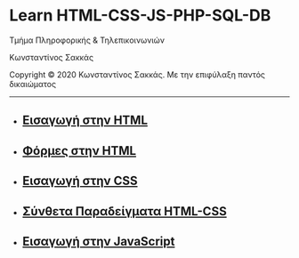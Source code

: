 <html>
<head>
<style>
</style>
</head>
<body>
<h1> Learn HTML-CSS-JS-PHP-SQL-DB</h1>
<p> Τμήμα Πληροφορικής & Τηλεπικοινωνιών </p>
<p> Κωνσταντίνος Σακκάς</p>
<p>Copyright © 2020 Κωνσταντίνος Σακκάς. Με την επιφύλαξη παντός δικαιώματος</p>

<hr>
  

<ul>
  <li><a href="Εισαγωγή στην HTML" target="_blank"><h2>Εισαγωγή στην HTML</h2></a></li>
  <li><a href="Φόρμες στην HTML" target="_blank"><h2>Φόρμες στην HTML</h2></a></li>
  <li><a href="Εισαγωγή στην CSS" target="_blank"><h2>Εισαγωγή στην CSS</h2></a></li>
  <li><a href="Σύνθετα Παραδείγματα HTML-CSS" target="_blank"><h2>Σύνθετα Παραδείγματα HTML-CSS</h2></a></li>
  <li><a href="Εισαγωγή στην JavaScript" target="_blank"><h2>Εισαγωγή στην JavaScript</h2></a></li>


 </ul>




</body>
</html>
